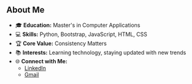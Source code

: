 ## About Me

- 🎓 **Education:** Master's in Computer Applications
- 💻 **Skills:** Python, Bootstrap, JavaScript, HTML, CSS
- 🏆 **Core Value:** Consistency Matters
- 📚 **Interests:** Learning technology, staying updated with new trends
- 🌐 **Connect with Me:**
  - [LinkedIn](https://www.linkedin.com/in/YOUR-LINKEDIN-abhishek-padesur-1616-)
  - [Gmail](mailto:YOUR-EMAIL@gmail.com)
<!---
abhishekpadesur1616/abhishekpadesur1616 is a ✨ special ✨ repository because its `README.md` (this file) appears on your GitHub profile.
You can click the Preview link to take a look at your changes.
--->
